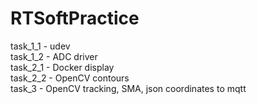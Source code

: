# RTSoftPractice
task_1_1 - udev <br />
task_1_2 - ADC driver <br />
task_2_1 - Docker display <br />
task_2_2 - OpenCV contours <br />
task_3 - OpenCV tracking, SMA, json coordinates to mqtt
